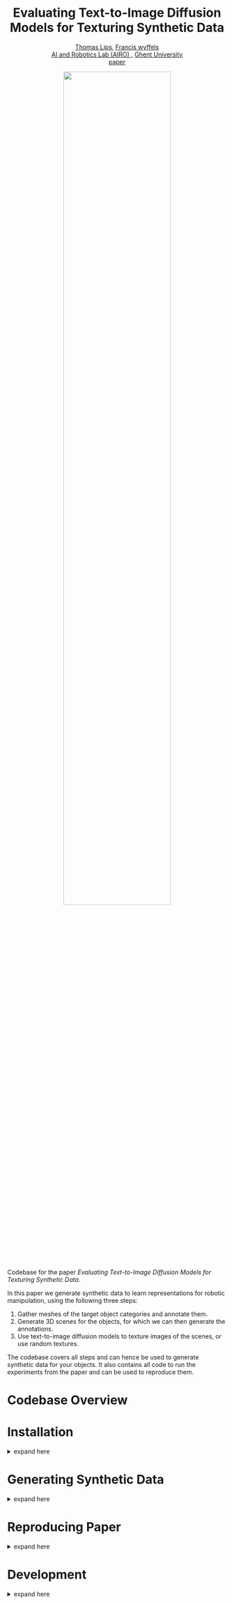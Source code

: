 
<h1 align="center">Evaluating Text-to-Image Diffusion Models for Texturing Synthetic Data </h1>


<p align="center">
  <a href="https://tlpss.github.io/">Thomas Lips</a>,
  <a href="https://airo.ugent.be/members/francis/">Francis wyffels</a>
  <br/>
  <a href="https://airo.ugent.be/">AI and Robotics Lab (AIRO) </a>,
  <a href="https://www.ugent.be/">Ghent University</a>
  <br/>
  <a href="https://arxiv.org/TOOD">paper </a>
<div align="center">
  <img src="docs/img/overview-figure-gh.jpg" width="70%">
</div>
</p>



Codebase for the paper *Evaluating Text-to-Image Diffusion Models
for Texturing Synthetic Data*.

In this paper we generate synthetic data to learn representations for robotic manipulation, using the following three steps:

1. Gather meshes of the target object categories and annotate them.
2. Generate 3D scenes for the objects, for which we can then generate the annotations.
3. Use text-to-image diffusion models to texture images of the scenes, or use random textures.


The codebase covers all steps and can hence be used to generate synthetic data for your objects.
It also contains all code to run the experiments from the paper and can be used to reproduce them.

# Codebase Overview

# Installation
<details>
<summary>expand here</summary>
</details>

# Generating Synthetic Data
<details>
<summary>expand here</summary>
</details>

# Reproducing Paper
<details>
<summary>expand here</summary>

## Trained Models

## Datasets

## Reproducing Experiments
</details>

# Development
<details>
<summary>expand here</summary>

blabla

</details>
